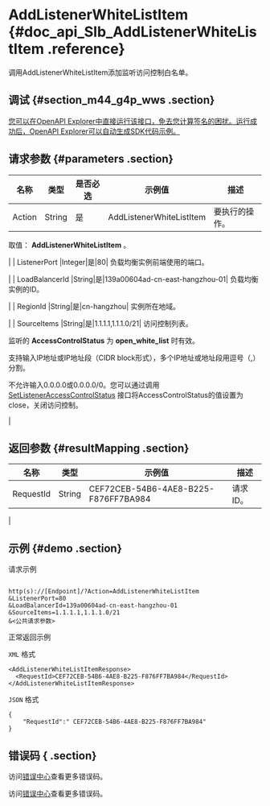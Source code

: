 # AddListenerWhiteListItem {#doc_api_Slb_AddListenerWhiteListItem .reference}

调用AddListenerWhiteListItem添加监听访问控制白名单。

## 调试 {#section_m44_g4p_wws .section}

 [您可以在OpenAPI Explorer中直接运行该接口，免去您计算签名的困扰。运行成功后，OpenAPI Explorer可以自动生成SDK代码示例。](https://api.aliyun.com/#product=Slb&api=AddListenerWhiteListItem&type=RPC&version=2014-05-15) 

## 请求参数 {#parameters .section}

|名称|类型|是否必选|示例值|描述|
|--|--|----|---|--|
| Action |String|是|AddListenerWhiteListItem| 要执行的操作。

 取值： **AddListenerWhiteListItem** 。

 |
| ListenerPort |Integer|是|80| 负载均衡实例前端使用的端口。

 |
| LoadBalancerId |String|是|139a00604ad-cn-east-hangzhou-01| 负载均衡实例的ID。

 |
| RegionId |String|是|cn-hangzhou| 实例所在地域。

 |
| SourceItems |String|是|1.1.1.1,1.1.1.0/21| 访问控制列表。

 监听的 **AccessControlStatus** 为 **open\_white\_list** 时有效。

 支持输入IP地址或IP地址段（CIDR block形式），多个IP地址或地址段用逗号（,）分割。

 不允许输入0.0.0.0或0.0.0.0/0。您可以通过调用 [SetListenerAccessControlStatus](~~27599~~) 接口将AccessControlStatus的值设置为close，关闭访问控制。

 |

## 返回参数 {#resultMapping .section}

|名称|类型|示例值|描述|
|--|--|---|--|
|RequestId|String|CEF72CEB-54B6-4AE8-B225-F876FF7BA984| 请求ID。

 |

## 示例 {#demo .section}

请求示例

``` {#request_demo}

http(s)://[Endpoint]/?Action=AddListenerWhiteListItem
&ListenerPort=80
&LoadBalancerId=139a00604ad-cn-east-hangzhou-01
&SourceItems=1.1.1.1,1.1.1.0/21
&<公共请求参数>

```

正常返回示例

 `XML` 格式

``` {#xml_return_success_demo}
<AddListenerWhiteListItemResponse>
  <RequestId>CEF72CEB-54B6-4AE8-B225-F876FF7BA984</RequestId>
</AddListenerWhiteListItemResponse>

```

 `JSON` 格式

``` {#json_return_success_demo}
{
	"RequestId":" CEF72CEB-54B6-4AE8-B225-F876FF7BA984"
}
```

## 错误码 { .section}

访问[错误中心](https://error-center.aliyun.com/status/product/Slb)查看更多错误码。

访问[错误中心](https://error-center.alibabacloud.com/status/product/Slb)查看更多错误码。

